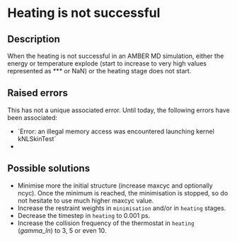 # Heating is not successful

## Description

When the heating is not successful in an AMBER MD simulation, either the energy or temperature explode (start to increase to very high values represented as *** or NaN) or the heating stage does not start.

## Raised errors

This has not a unique associated error. Until today, the following errors have been associated:

- `Error: an illegal memory access was encountered launching kernel kNLSkinTest´
- 

## Possible solutions

- Minimise more the initial structure (increase maxcyc and optionally ncyc). Once the minimum is reached, the minimisation is stopped, so do not hesitate to use much higher maxcyc value.
- Increase the restraint weights in `minimisation` and/or in `heating` stages.
- Decrease the timestep in `heating` to 0.001 ps.
- Increase the collision frequency of the thermostat in `heating` (_gamma\_ln_) to 3, 5 or even 10. 

